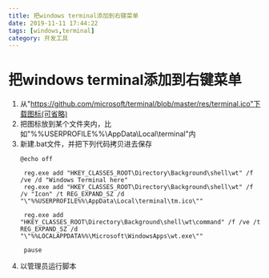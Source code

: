 ```yaml
---
title: 把windows terminal添加到右键菜单
date: 2019-11-11 17:44:22
tags: [windows,terminal]
category: 开发工具
---
```


# 把windows terminal添加到右键菜单

1. 从"https://github.com/microsoft/terminal/blob/master/res/terminal.ico"下载图标(可省略)
2. 把图标放到某个文件夹内，比如"%%USERPROFILE%%\AppData\Local\terminal\"内
3. 新建.bat文件，并把下列代码拷贝进去保存
   ```
   @echo off

    reg.exe add "HKEY_CLASSES_ROOT\Directory\Background\shell\wt" /f /ve /d "Windows Terminal here"
    reg.exe add "HKEY_CLASSES_ROOT\Directory\Background\shell\wt" /f /v "Icon" /t REG_EXPAND_SZ /d "\"%%USERPROFILE%%\AppData\Local\terminal\tm.ico\""

    reg.exe add "HKEY_CLASSES_ROOT\Directory\Background\shell\wt\command" /f /ve /t REG_EXPAND_SZ /d "\"%%LOCALAPPDATA%%\Microsoft\WindowsApps\wt.exe\""

    pause
   ```
4. 以管理员运行脚本